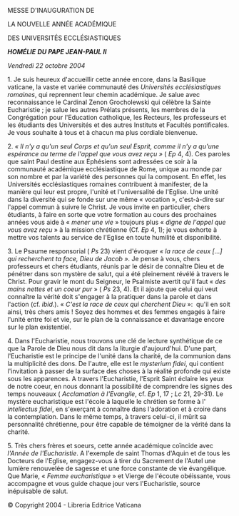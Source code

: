 MESSE D'INAUGURATION DE

LA NOUVELLE ANNÉE ACADÉMIQUE

DES UNIVERSITÉS ECCLÉSIASTIQUES

***HOMÉLIE*** ***DU PAPE JEAN-PAUL II***

*Vendredi 22 octobre 2004*

1. Je suis heureux d'accueillir cette année encore, dans la Basilique vaticane, la vaste et variée communauté des *Universités ecclésiastiques romaines*, qui reprennent leur chemin académique. Je salue avec reconnaissance le Cardinal Zenon Grocholewski qui célèbre la Sainte Eucharistie ; je salue les autres Prélats présents, les membres de la Congrégation pour l'Education catholique, les Recteurs, les professeurs et les étudiants des Universités et des autres Instituts et Facultés pontificales. Je vous souhaite à tous et à chacun ma plus cordiale bienvenue.

2. *« *Il n'y a qu'un seul Corps et qu'un seul Esprit, comme il n'y a qu'une espérance au terme de l'appel que vous avez reçu* »* ( *Ep* 4, 4). Ces paroles que saint Paul destine aux Ephésiens sont adressées ce soir à la communauté académique ecclésiastique de Rome, unique au monde par son nombre et par la variété des personnes qui la composent. En effet, les Universités ecclésiastiques romaines contribuent à manifester, de la manière qui leur est propre, l'unité et l'universalité de l'Eglise. Une unité dans la diversité qui se fonde sur une même « vocation », c'est-à-dire sur l'appel commun à suivre le Christ. Je vous invite en particulier, chers étudiants, à faire en sorte que votre formation au cours des prochaines années vous aide à « *mener une vie* » toujours plus « *digne de l'appel que vous avez reçu* » à la mission chrétienne (Cf. *Ep* 4, 1); je vous exhorte à mettre vos talents au service de l'Eglise en toute humilité et disponibilité.

3. Le Psaume responsorial ( *Ps* 23) vient d'évoquer *« *la race de ceux [...] qui recherchent ta face, Dieu de Jacob* »*. Je pense à vous, chers professeurs et chers étudiants, réunis par le désir de connaître Dieu et de pénétrer dans son mystère de salut, qui a été pleinement révélé à travers le Christ. Pour gravir le mont du Seigneur, le Psalmiste avertit qu'il faut « *des mains nettes et un coeur pur* » ( *Ps* 23, 4). Et il ajoute que celui qui veut connaître la vérité doit s'engager à la pratiquer dans la parole et dans l'action (cf. *ibid*.). « *C'est la race de ceux qui cherchent Dieu* »:  qu'il en soit ainsi, très chers amis ! Soyez des hommes et des femmes engagés à faire l'unité entre foi et vie, sur le plan de la connaissance et davantage encore sur le plan existentiel.

4. Dans l'Eucharistie, nous trouvons une clé de lecture synthétique de ce que la Parole de Dieu nous dit dans la liturgie d'aujourd'hui. D'une part, l'Eucharistie est le principe de l'unité dans la charité, de la communion dans la multiplicité des dons. De l'autre, elle est le *mysterium fidei*, qui contient l'invitation à passer de la surface des choses à la réalité profonde qui existe sous les apparences. A travers l'Eucharistie, l'Esprit Saint éclaire les yeux de notre coeur, en nous donnant la possibilité de comprendre les signes des temps nouveaux ( *Acclamation à l'Evangile*, cf. *Ep* 1, 17 ; *Lc* 21, 29-31). Le mystère eucharistique est l'école à laquelle le chrétien se forme à l' *intellectus fidei*, en s'exerçant à connaître dans l'adoration et à croire dans la contemplation. Dans le même temps, à travers celui-ci, il mûrit sa personnalité chrétienne, pour être capable de témoigner de la vérité dans la charité.

5. Très chers frères et soeurs, cette année académique coïncide avec *l'Année de l'Eucharistie*. A l'exemple de saint Thomas d'Aquin et de tous les Docteurs de l'Eglise, engagez-vous à tirer du Sacrement de l'Autel une lumière renouvelée de sagesse et une force constante de vie évangélique. Que Marie, « *Femme eucharistique* » et Vierge de l'écoute obéissante, vous accompagne et vous guide chaque jour vers l'Eucharistie, source inépuisable de salut.

© Copyright 2004 - Libreria Editrice Vaticana